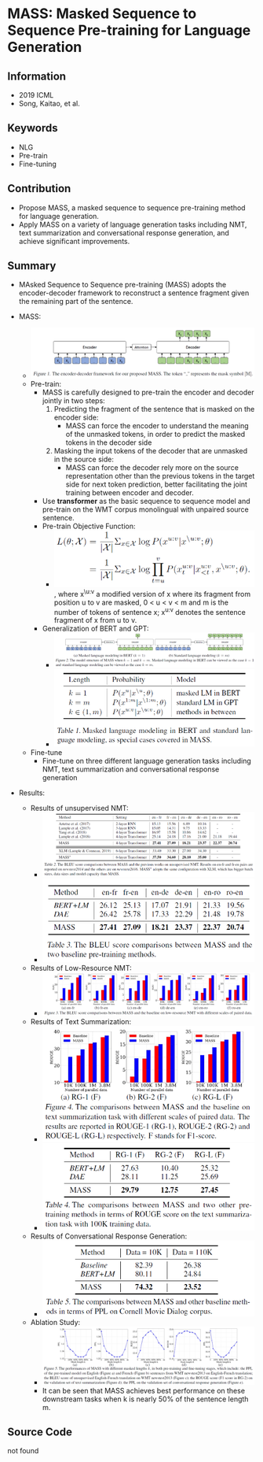 # MASS: Masked Sequence to Sequence Pre-training for Language Generation
## Information
- 2019 ICML
- Song, Kaitao, et al.

## Keywords
- NLG
- Pre-train
- Fine-tuning

## Contribution
- Propose MASS, a masked sequence to sequence pre-training method for language generation.
- Apply MASS on a variety of language generation tasks including NMT, text summarization and conversational response generation, and achieve significant improvements.

## Summary
- MAsked Sequence to Sequence pre-training (MASS) adopts the encoder-decoder framework to reconstruct a sentence fragment given the remaining part of the sentence.
- MASS:
	- ![MASS Framework](pic/MASS_-_Masked_Sequence_to_Sequence_Pre-training_for_Language_Generation_fig1.PNG)
	- Pre-train:
		- MASS is carefully designed to pre-train the encoder and decoder jointly in two steps:
			1. Predicting the fragment of the sentence that is masked on the encoder side:
				- MASS can force the encoder to understand the meaning of the unmasked tokens, in order to predict the masked tokens in the decoder side
			2. Masking the input tokens of the decoder that are unmasked in the source side:
				- MASS can force the decoder rely more on the source representation other than the previous tokens in the target side for next token prediction, better facilitating the joint training between encoder and decoder.
		- Use **transformer** as the basic sequence to sequence model and pre-train on the WMT corpus monolingual with unpaired source sentence.
		- Pre-train Objective Function:
			- ![Pre-train Objective Function](pic/MASS_-_Masked_Sequence_to_Sequence_Pre-training_for_Language_Generation_fig2.PNG)
			, where x<sup>\u:v</sup> a modified version of x where its fragment from position u to v are masked, 0 < u < v < m and m is the number of tokens of sentence x; x<sup>u:v</sup> denotes the sentence fragment of x from u to v.
		- Generalization of BERT and GPT:
			- ![Generalization of BERT and GPT](pic/MASS_-_Masked_Sequence_to_Sequence_Pre-training_for_Language_Generation_fig3.PNG)
			- ![Generalization of BERT and GPT Table](pic/MASS_-_Masked_Sequence_to_Sequence_Pre-training_for_Language_Generation_fig4.PNG)
	- Fine-tune
		- Fine-tune on three different language generation tasks including NMT, text summarization and conversational response generation

- Results:
	- Results of unsupervised NMT:
		- ![Results of unsupervised NMT 1](pic/MASS_-_Masked_Sequence_to_Sequence_Pre-training_for_Language_Generation_fig5.PNG)
		- ![Results of unsupervised NMT 2](pic/MASS_-_Masked_Sequence_to_Sequence_Pre-training_for_Language_Generation_fig6.PNG)
	- Results of Low-Resource NMT:
		- ![Results of Low-Resource NMT](pic/MASS_-_Masked_Sequence_to_Sequence_Pre-training_for_Language_Generation_fig7.PNG)
	- Results of Text Summarization:
		- ![Results of Text Summarization 1](pic/MASS_-_Masked_Sequence_to_Sequence_Pre-training_for_Language_Generation_fig8.PNG)
		- ![Results of Text Summarization 2](pic/MASS_-_Masked_Sequence_to_Sequence_Pre-training_for_Language_Generation_fig9.PNG)
	- Results of Conversational Response Generation:
		- ![Results of Conversational Response Generation](pic/MASS_-_Masked_Sequence_to_Sequence_Pre-training_for_Language_Generation_fig10.PNG)
	- Ablation Study:
		- ![Ablation Study](pic/MASS_-_Masked_Sequence_to_Sequence_Pre-training_for_Language_Generation_fig11.PNG)
		- It can be seen that MASS achieves best performance on these downstream tasks when k is nearly 50% of the sentence length m.

## Source Code
not found